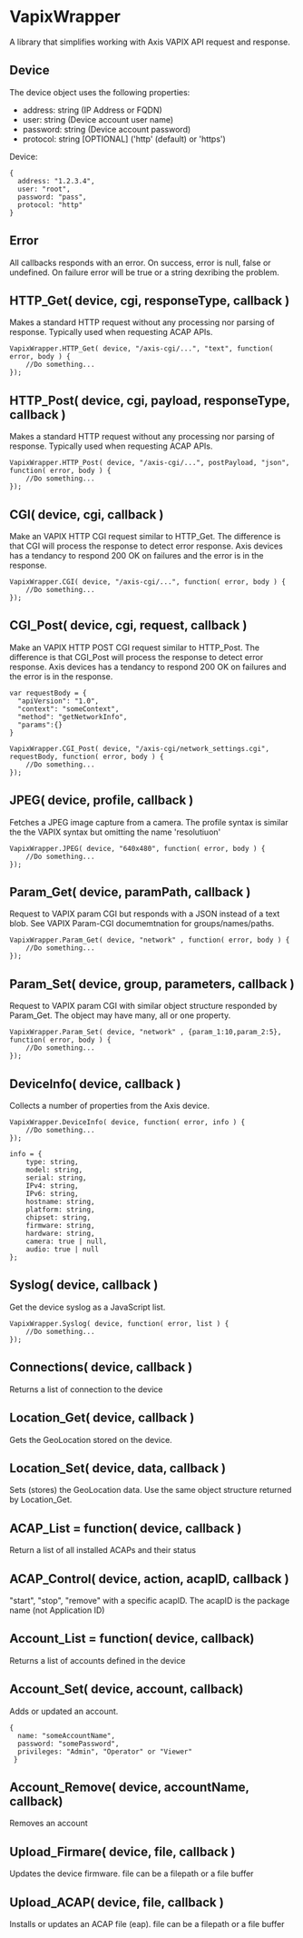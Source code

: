 # VapixWrapper
A library that simplifies working with Axis VAPIX API request and response.

## Device
The device object uses the following properties:

- address:  string (IP Address or FQDN)
- user: string (Device account user name)
- password: string (Device account password)
- protocol: string [OPTIONAL]  ('http' (default) or 'https')

Device:
```
{
  address: "1.2.3.4",
  user: "root",
  password: "pass",
  protocol: "http"
}
```

## Error
All callbacks responds with an error.  On success, error is null, false or undefined.  On failure error will be true or a string dexribing the problem.

## HTTP_Get( device, cgi, responseType, callback )
Makes a standard HTTP request without any processing nor parsing of response.  Typically used when requesting ACAP APIs.
```
VapixWrapper.HTTP_Get( device, "/axis-cgi/...", "text", function( error, body ) {
	//Do something...
});
```

## HTTP_Post( device, cgi, payload, responseType, callback )
Makes a standard HTTP request without any processing nor parsing of response.  Typically used when requesting ACAP APIs.
```
VapixWrapper.HTTP_Post( device, "/axis-cgi/...", postPayload, "json", function( error, body ) {
	//Do something...
});
```

## CGI( device, cgi, callback )
Make an VAPIX HTTP CGI request similar to HTTP_Get.  The difference is that CGI will process the response to detect error response.  Axis devices has a tendancy to respond 200 OK on failures and the error is in the response.
```
VapixWrapper.CGI( device, "/axis-cgi/...", function( error, body ) {
	//Do something...
});
```

## CGI_Post( device, cgi, request, callback )
Make an VAPIX HTTP POST CGI request similar to HTTP_Post.  The difference is that CGI_Post will process the response to detect error response.  Axis devices has a tendancy to respond 200 OK on failures and the error is in the response.
```
var requestBody = {
  "apiVersion": "1.0",
  "context": "someContext",
  "method": "getNetworkInfo",
  "params":{}
}

VapixWrapper.CGI_Post( device, "/axis-cgi/network_settings.cgi", requestBody, function( error, body ) {
	//Do something...
});
```

## JPEG( device, profile, callback )
Fetches a JPEG image capture from a camera.  The profile syntax is similar the the VAPIX syntax but omitting the name 'resolutiuon'
```
VapixWrapper.JPEG( device, "640x480", function( error, body ) {
	//Do something...
});
```

## Param_Get( device, paramPath, callback )
Request to VAPIX param CGI but responds with a JSON instead of a text blob.  See VAPIX Param-CGI documemtnation for groups/names/paths.
```
VapixWrapper.Param_Get( device, "network" , function( error, body ) {
	//Do something...
});
```

## Param_Set( device, group, parameters, callback )
Request to VAPIX param CGI with similar object structure responded by Param_Get. The object may have many, all or one property.
```
VapixWrapper.Param_Set( device, "network" , {param_1:10,param_2:5}, function( error, body ) {
	//Do something...
});
```

## DeviceInfo( device, callback )
Collects a number of properties from the Axis device.
```
VapixWrapper.DeviceInfo( device, function( error, info ) {
	//Do something...
});

info = {
	type: string,
	model: string,
	serial: string,
	IPv4: string,
	IPv6: string,
	hostname: string,
	platform: string,
	chipset: string,
	firmware: string,
	hardware: string,
	camera: true | null,
	audio: true | null
};
```

## Syslog( device, callback )
Get the device syslog as a JavaScript list.
```
VapixWrapper.Syslog( device, function( error, list ) {
	//Do something...
});
```

## Connections( device, callback )
Returns a list of connection to the device

## Location_Get( device, callback )
Gets the GeoLocation stored on the device.

## Location_Set( device, data, callback )
Sets (stores) the GeoLocation data.  Use the same object structure returned by Location_Get.

## ACAP_List = function( device, callback )
Return a list of all installed ACAPs and their status

## ACAP_Control( device, action, acapID, callback )
"start", "stop", "remove" with a specific acapID.  The acapID is the package name (not Application ID)

## Account_List = function( device, callback)
Returns a list of accounts defined in the device

## Account_Set( device, account, callback)
Adds or updated an account.
```
{
  name: "someAccountName",
  password: "somePassword",
  privileges: "Admin", "Operator" or "Viewer"
 }
```

## Account_Remove( device, accountName, callback)
Removes an account

## Upload_Firmare( device, file, callback )
Updates the device firmware.  file can be a filepath or a file buffer

## Upload_ACAP( device, file, callback )
Installs or updates an ACAP file (eap).  file can be a filepath or a file buffer
